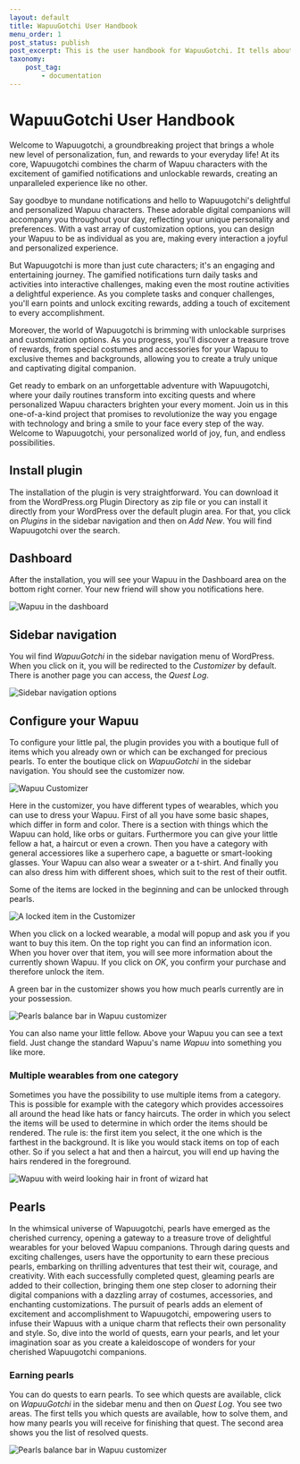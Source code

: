 ```yaml
---
layout: default
title: WapuuGotchi User Handbook
menu_order: 1
post_status: publish
post_excerpt: This is the user handbook for WapuuGotchi. It tells about the features and usage of this project.
taxonomy:
    post_tag:
        - documentation
---
```


# WapuuGotchi User Handbook
Welcome to Wapuugotchi, a groundbreaking project that brings a whole new level of personalization, fun, and rewards to your everyday life! At its core, Wapuugotchi combines the charm of Wapuu characters with the excitement of gamified notifications and unlockable rewards, creating an unparalleled experience like no other.

Say goodbye to mundane notifications and hello to Wapuugotchi's delightful and personalized Wapuu characters. These adorable digital companions will accompany you throughout your day, reflecting your unique personality and preferences. With a vast array of customization options, you can design your Wapuu to be as individual as you are, making every interaction a joyful and personalized experience.

But Wapuugotchi is more than just cute characters; it's an engaging and entertaining journey. The gamified notifications turn daily tasks and activities into interactive challenges, making even the most routine activities a delightful experience. As you complete tasks and conquer challenges, you'll earn points and unlock exciting rewards, adding a touch of excitement to every accomplishment.

Moreover, the world of Wapuugotchi is brimming with unlockable surprises and customization options. As you progress, you'll discover a treasure trove of rewards, from special costumes and accessories for your Wapuu to exclusive themes and backgrounds, allowing you to create a truly unique and captivating digital companion.

Get ready to embark on an unforgettable adventure with Wapuugotchi, where your daily routines transform into exciting quests and where personalized Wapuu characters brighten your every moment. Join us in this one-of-a-kind project that promises to revolutionize the way you engage with technology and bring a smile to your face every step of the way. Welcome to Wapuugotchi, your personalized world of joy, fun, and endless possibilities.

## Install plugin
The installation of the plugin is very straightforward. You can download it from the WordPress.org Plugin Directory as zip file or you can install it directly from your WordPress over the default plugin area. For that, you click on *Plugins* in the sidebar navigation and then on *Add New*. You will find Wapuugotchi over the search.

## Dashboard
After the installation, you will see your Wapuu in the Dashboard area on the bottom right corner. Your new friend will show you notifications here.

![Wapuu in the dashboard](/_images/wapuugotchi_on_dashboard.png)

## Sidebar navigation
You wil find *WapuuGotchi* in the sidebar navigation menu of WordPress. When you click on it, you will be redirected to the *Customizer* by default. There is another page you can access, the *Quest Log*. 

![Sidebar navigation options](/_images/sidebar_navigation.png)

## Configure your Wapuu
To configure your little pal, the plugin provides you with a boutique full of items which you already own or which can be exchanged for precious pearls. To enter the boutique click on *WapuuGotchi* in the sidebar navigation. You should see the customizer now.

![Wapuu Customizer](/_images/customizer.png)

Here in the customizer, you have different types of wearables, which you can use to dress your Wapuu. First of all you have some basic shapes, which differ in form and color. There is a section with things which the Wapuu can hold, like orbs or guitars. Furthermore you can give your little fellow a hat, a haircut or even a crown. Then you have a category with general accessiores like a superhero cape, a baguette or smart-looking glasses. Your Wapuu can also wear a sweater or a t-shirt. And finally you can also dress him with different shoes, which suit to the rest of their outfit.

Some of the items are locked in the beginning and can be unlocked through pearls.

![A locked item in the Customizer](/_images/customizer_locked_item.png)

When you click on a locked wearable, a modal will popup and ask you if you want to buy this item. On the top right you can find an information icon. When you hover over that item, you will see more information about the currently shown Wapuu. If you click on *OK*, you confirm your purchase and therefore unlock the item.

A green bar in the customizer shows you how much pearls currently are in your possession.

![Pearls balance bar in Wapuu customizer](/_images/pearls_balance.png)

You can also name your little fellow. Above your Wapuu you can see a text field. Just change the standard Wapuu's name *Wapuu* into something you like more.

### Multiple wearables from one category
Sometimes you have the possibility to use multiple items from a category. This is possible for example with the category which provides accessoires all around the head like hats or fancy haircuts. The order in which you select the items will be used to determine in which order the items should be rendered. The rule is: the first item you select, it the one which is the farthest in the background. It is like you would stack items on top of each other. So if you select a hat and then a haircut, you will end up having the hairs rendered in the foreground.

![Wapuu with weird looking hair in front of wizard hat](/_images/hairs_in_front_of_wizard_hat.png)

## Pearls
In the whimsical universe of Wapuugotchi, pearls have emerged as the cherished currency, opening a gateway to a treasure trove of delightful wearables for your beloved Wapuu companions. Through daring quests and exciting challenges, users have the opportunity to earn these precious pearls, embarking on thrilling adventures that test their wit, courage, and creativity. With each successfully completed quest, gleaming pearls are added to their collection, bringing them one step closer to adorning their digital companions with a dazzling array of costumes, accessories, and enchanting customizations. The pursuit of pearls adds an element of excitement and accomplishment to Wapuugotchi, empowering users to infuse their Wapuus with a unique charm that reflects their own personality and style. So, dive into the world of quests, earn your pearls, and let your imagination soar as you create a kaleidoscope of wonders for your cherished Wapuugotchi companions.

### Earning pearls
You can do quests to earn pearls. To see which quests are available, click on *WapuuGotchi* in the sidebar menu and then on *Quest Log*. You see two areas. The first tells you which quests are available, how to solve them, and how many pearls you will receive for finishing that quest. The second area shows you the list of resolved quests.

![Pearls balance bar in Wapuu customizer](/_images/active_quests.png)
